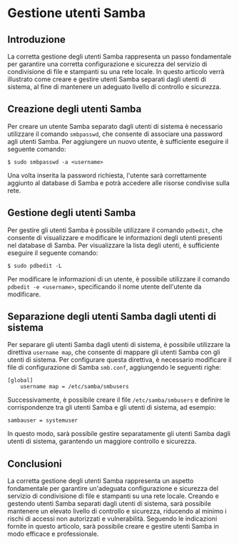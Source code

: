 # Gestione utenti Samba

## Introduzione
La corretta gestione degli utenti Samba rappresenta un passo fondamentale per garantire una corretta configurazione e sicurezza del servizio di condivisione di file e stampanti su una rete locale. In questo articolo verrà illustrato come creare e gestire utenti Samba separati dagli utenti di sistema, al fine di mantenere un adeguato livello di controllo e sicurezza.

## Creazione degli utenti Samba
Per creare un utente Samba separato dagli utenti di sistema è necessario utilizzare il comando `smbpasswd`, che consente di associare una password agli utenti Samba. Per aggiungere un nuovo utente, è sufficiente eseguire il seguente comando:

```
$ sudo smbpasswd -a <username>
```

Una volta inserita la password richiesta, l'utente sarà correttamente aggiunto al database di Samba e potrà accedere alle risorse condivise sulla rete.

## Gestione degli utenti Samba
Per gestire gli utenti Samba è possibile utilizzare il comando `pdbedit`, che consente di visualizzare e modificare le informazioni degli utenti presenti nel database di Samba. Per visualizzare la lista degli utenti, è sufficiente eseguire il seguente comando:

```
$ sudo pdbedit -L
```

Per modificare le informazioni di un utente, è possibile utilizzare il comando `pdbedit -e <username>`, specificando il nome utente dell'utente da modificare.

## Separazione degli utenti Samba dagli utenti di sistema
Per separare gli utenti Samba dagli utenti di sistema, è possibile utilizzare la direttiva `username map`, che consente di mappare gli utenti Samba con gli utenti di sistema. Per configurare questa direttiva, è necessario modificare il file di configurazione di Samba `smb.conf`, aggiungendo le seguenti righe:

```
[global]
    username map = /etc/samba/smbusers
```

Successivamente, è possibile creare il file `/etc/samba/smbusers` e definire le corrispondenze tra gli utenti Samba e gli utenti di sistema, ad esempio:

```
sambauser = systemuser
```

In questo modo, sarà possibile gestire separatamente gli utenti Samba dagli utenti di sistema, garantendo un maggiore controllo e sicurezza.

## Conclusioni
La corretta gestione degli utenti Samba rappresenta un aspetto fondamentale per garantire un'adeguata configurazione e sicurezza del servizio di condivisione di file e stampanti su una rete locale. Creando e gestendo utenti Samba separati dagli utenti di sistema, sarà possibile mantenere un elevato livello di controllo e sicurezza, riducendo al minimo i rischi di accessi non autorizzati e vulnerabilità. Seguendo le indicazioni fornite in questo articolo, sarà possibile creare e gestire utenti Samba in modo efficace e professionale.